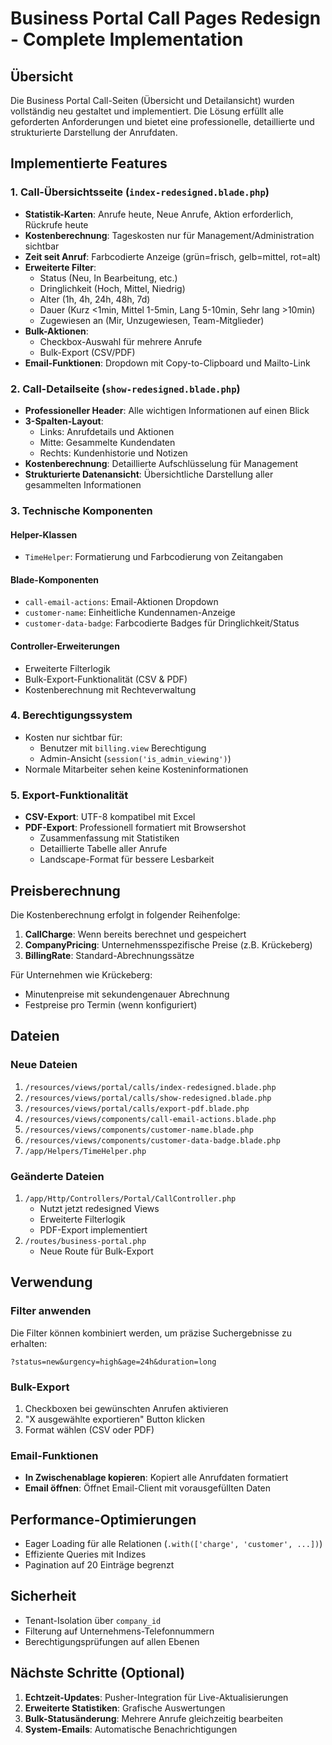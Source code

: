 # Business Portal Call Pages Redesign - Complete Implementation

## Übersicht
Die Business Portal Call-Seiten (Übersicht und Detailansicht) wurden vollständig neu gestaltet und implementiert. Die Lösung erfüllt alle geforderten Anforderungen und bietet eine professionelle, detaillierte und strukturierte Darstellung der Anrufdaten.

## Implementierte Features

### 1. Call-Übersichtsseite (`index-redesigned.blade.php`)
- **Statistik-Karten**: Anrufe heute, Neue Anrufe, Aktion erforderlich, Rückrufe heute
- **Kostenberechnung**: Tageskosten nur für Management/Administration sichtbar
- **Zeit seit Anruf**: Farbcodierte Anzeige (grün=frisch, gelb=mittel, rot=alt)
- **Erweiterte Filter**:
  - Status (Neu, In Bearbeitung, etc.)
  - Dringlichkeit (Hoch, Mittel, Niedrig)
  - Alter (1h, 4h, 24h, 48h, 7d)
  - Dauer (Kurz <1min, Mittel 1-5min, Lang 5-10min, Sehr lang >10min)
  - Zugewiesen an (Mir, Unzugewiesen, Team-Mitglieder)
- **Bulk-Aktionen**: 
  - Checkbox-Auswahl für mehrere Anrufe
  - Bulk-Export (CSV/PDF)
- **Email-Funktionen**: Dropdown mit Copy-to-Clipboard und Mailto-Link

### 2. Call-Detailseite (`show-redesigned.blade.php`)
- **Professioneller Header**: Alle wichtigen Informationen auf einen Blick
- **3-Spalten-Layout**: 
  - Links: Anrufdetails und Aktionen
  - Mitte: Gesammelte Kundendaten
  - Rechts: Kundenhistorie und Notizen
- **Kostenberechnung**: Detaillierte Aufschlüsselung für Management
- **Strukturierte Datenansicht**: Übersichtliche Darstellung aller gesammelten Informationen

### 3. Technische Komponenten

#### Helper-Klassen
- `TimeHelper`: Formatierung und Farbcodierung von Zeitangaben

#### Blade-Komponenten
- `call-email-actions`: Email-Aktionen Dropdown
- `customer-name`: Einheitliche Kundennamen-Anzeige
- `customer-data-badge`: Farbcodierte Badges für Dringlichkeit/Status

#### Controller-Erweiterungen
- Erweiterte Filterlogik
- Bulk-Export-Funktionalität (CSV & PDF)
- Kostenberechnung mit Rechteverwaltung

### 4. Berechtigungssystem
- Kosten nur sichtbar für:
  - Benutzer mit `billing.view` Berechtigung
  - Admin-Ansicht (`session('is_admin_viewing')`)
- Normale Mitarbeiter sehen keine Kosteninformationen

### 5. Export-Funktionalität
- **CSV-Export**: UTF-8 kompatibel mit Excel
- **PDF-Export**: Professionell formatiert mit Browsershot
  - Zusammenfassung mit Statistiken
  - Detaillierte Tabelle aller Anrufe
  - Landscape-Format für bessere Lesbarkeit

## Preisberechnung
Die Kostenberechnung erfolgt in folgender Reihenfolge:
1. **CallCharge**: Wenn bereits berechnet und gespeichert
2. **CompanyPricing**: Unternehmensspezifische Preise (z.B. Krückeberg)
3. **BillingRate**: Standard-Abrechnungssätze

Für Unternehmen wie Krückeberg:
- Minutenpreise mit sekundengenauer Abrechnung
- Festpreise pro Termin (wenn konfiguriert)

## Dateien

### Neue Dateien
1. `/resources/views/portal/calls/index-redesigned.blade.php`
2. `/resources/views/portal/calls/show-redesigned.blade.php`
3. `/resources/views/portal/calls/export-pdf.blade.php`
4. `/resources/views/components/call-email-actions.blade.php`
5. `/resources/views/components/customer-name.blade.php`
6. `/resources/views/components/customer-data-badge.blade.php`
7. `/app/Helpers/TimeHelper.php`

### Geänderte Dateien
1. `/app/Http/Controllers/Portal/CallController.php`
   - Nutzt jetzt redesigned Views
   - Erweiterte Filterlogik
   - PDF-Export implementiert
2. `/routes/business-portal.php`
   - Neue Route für Bulk-Export

## Verwendung

### Filter anwenden
Die Filter können kombiniert werden, um präzise Suchergebnisse zu erhalten:
```
?status=new&urgency=high&age=24h&duration=long
```

### Bulk-Export
1. Checkboxen bei gewünschten Anrufen aktivieren
2. "X ausgewählte exportieren" Button klicken
3. Format wählen (CSV oder PDF)

### Email-Funktionen
- **In Zwischenablage kopieren**: Kopiert alle Anrufdaten formatiert
- **Email öffnen**: Öffnet Email-Client mit vorausgefüllten Daten

## Performance-Optimierungen
- Eager Loading für alle Relationen (`.with(['charge', 'customer', ...])`)
- Effiziente Queries mit Indizes
- Pagination auf 20 Einträge begrenzt

## Sicherheit
- Tenant-Isolation über `company_id`
- Filterung auf Unternehmens-Telefonnummern
- Berechtigungsprüfungen auf allen Ebenen

## Nächste Schritte (Optional)
1. **Echtzeit-Updates**: Pusher-Integration für Live-Aktualisierungen
2. **Erweiterte Statistiken**: Grafische Auswertungen
3. **Bulk-Statusänderung**: Mehrere Anrufe gleichzeitig bearbeiten
4. **System-Emails**: Automatische Benachrichtigungen